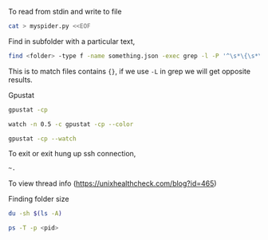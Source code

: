 To read from stdin and write to file

```sh
cat > myspider.py <<EOF
```

Find in subfolder with a particular text,

```sh
find <folder> -type f -name something.json -exec grep -l -P '^\s*\{\s*\}\s*$' {} \; | wc -l
```
This is to match files contains `{}`, if we use `-L` in grep we will get opposite results.

Gpustat

```sh
gpustat -cp

watch -n 0.5 -c gpustat -cp --color

gpustat -cp --watch
```

To exit or exit hung up ssh connection,

```sh
~.
```

To view thread info (https://unixhealthcheck.com/blog?id=465)

Finding folder size

```sh
du -sh $(ls -A)
```

```sh
ps -T -p <pid>
```

